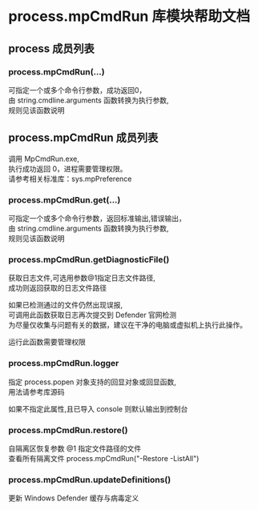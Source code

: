 # process.mpCmdRun 库模块帮助文档

<a id="process"></a>
## process 成员列表


<a id="process.mpCmdRun"></a>
### process.mpCmdRun(...) 
 可指定一个或多个命令行参数，成功返回0，  
由 string.cmdline.arguments 函数转换为执行参数,  
规则见该函数说明

<a id="process.mpCmdRun"></a>
## process.mpCmdRun 成员列表

调用 MpCmdRun.exe,  
执行成功返回 0，进程需要管理权限。  
请参考相关标准库：sys.mpPreference

<a id="process.mpCmdRun.get"></a>
### process.mpCmdRun.get(...) 
 可指定一个或多个命令行参数，返回标准输出,错误输出，  
由 string.cmdline.arguments 函数转换为执行参数,  
规则见该函数说明

<a id="process.mpCmdRun.getDiagnosticFile"></a>
### process.mpCmdRun.getDiagnosticFile() 
 获取日志文件,可选用参数@1指定日志文件路径,  
成功则返回获取的日志文件路径  
  
如果已检测通过的文件仍然出现误报,  
可调用此函数获取日志再次提交到 Defender 官网检测  
为尽量仅收集与问题有关的数据，建议在干净的电脑或虚拟机上执行此操作。  
  
运行此函数需要管理权限

<a id="process.mpCmdRun.logger"></a>
### process.mpCmdRun.logger 
 指定 process.popen 对象支持的回显对象或回显函数,  
用法请参考库源码  
  
如果不指定此属性,且已导入 console 则默认输出到控制台

<a id="process.mpCmdRun.restore"></a>
### process.mpCmdRun.restore() 
 自隔离区恢复参数 @1 指定文件路径的文件  
查看所有隔离文件 process.mpCmdRun("-Restore -ListAll")

<a id="process.mpCmdRun.updateDefinitions"></a>
### process.mpCmdRun.updateDefinitions() 
 更新 Windows Defender 缓存与病毒定义
